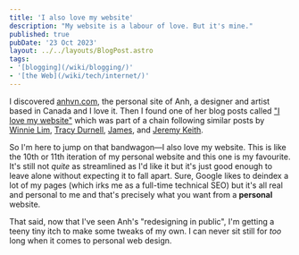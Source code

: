```yaml
---
title: 'I also love my website'
description: "My website is a labour of love. But it's mine."
published: true
pubDate: '23 Oct 2023'
layout: ../../layouts/BlogPost.astro
tags:
- '[blogging](/wiki/blogging/)'
- '[the Web](/wiki/tech/internet/)'
---
```


I discovered [anhvn.com](https://anhvn.com/), the personal site of Anh, a designer and artist based in Canada and I love it. Then I found one of her blog posts called ["I love my website"](https://anhvn.com/posts/2021/2021-12-14-i-love-my-website/) which was part of a chain following similar posts by <a href="https://winnielim.org/notes/i-love-my-website-too/">Winnie Lim</a>, <a href="https://tracydurnell.com/2021/11/19/personal-websites-are-the-best/">Tracy Durnell</a>, <a href="https://jamesg.blog/2021/11/16/i-love-my-website/">James</a>, and <a href="https://adactio.com/articles/10887">Jeremy Keith</a>.

So I'm here to jump on that bandwagon&mdash;I also love my website. This is like the 10th or 11th iteration of my personal website and this one is my favourite. It's still not *quite* as streamlined as I'd like it but it's just good enough to leave alone without expecting it to fall apart. Sure, Google likes to deindex a lot of my pages (which irks me as a full-time technical SEO) but it's all real and personal to me and that's precisely what you want from a **personal** website.

That said, now that I've seen Anh's "redesigning in public", I'm getting a teeny tiny itch to make some tweaks of my own. I can never sit still for *too* long when it comes to personal web design.